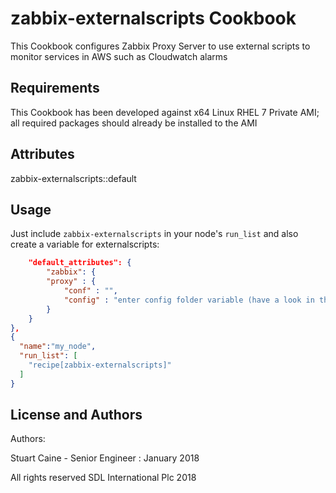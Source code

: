 zabbix-externalscripts Cookbook
=================
This Cookbook configures Zabbix Proxy Server to use external scripts to monitor services in AWS such as Cloudwatch alarms

Requirements
------------
This Cookbook has been developed against x64 Linux RHEL 7 Private AMI; all required packages should already be installed to the AMI

Attributes
----------

zabbix-externalscripts::default


Usage
-----
Just include `zabbix-externalscripts` in your node's `run_list` and also create a variable for externalscripts:

```json
	"default_attributes": {
		"zabbix": {
		"proxy" : {
			"conf" : "",
			"config" : "enter config folder variable (have a look in the temaplates folder, there is one for each aws region"
		}
	}
},
{
  "name":"my_node",
  "run_list": [
    "recipe[zabbix-externalscripts]"
  ]
}
```

License and Authors
-------------------
Authors:

Stuart Caine - Senior Engineer : January 2018

All rights reserved SDL International Plc 2018
